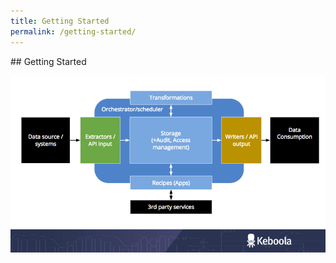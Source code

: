 ```yaml
---
title: Getting Started
permalink: /getting-started/
---
```


## Getting Started

![](/img/KBC-structure.png)

